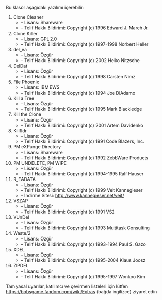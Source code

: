 Bu klasör aşağıdaki yazılımı içerebilir:

1. Clone Cleaner
   - – Lisans: Shareware
   - – Telif Hakkı Bildirimi: Copyright (c) 1996 Edward J. March Jr.
2. Clone Killer
   - – Lisans: GPL 2.0
   - – Telif Hakkı Bildirimi: Copyright (c) 1997-1998 Norbert Heller
3. del_ea
   - – Lisans: Özgür
   - – Telif Hakkı Bildirimi: Copyright (c) 2002 Heiko Nitzsche
4. DelDat
   - – Lisans: Özgür
   - – Telif Hakkı Bildirimi: Copyright (c) 1998 Carsten Nimz
5. File Phoenix
   - – Lisans: IBM EWS
   - – Telif Hakkı Bildirimi: Copyright (c) 1994 Joe DiAdamo
6. Kill a Tree
   - – Lisans: Özgür
   - – Telif Hakkı Bildirimi: Copyright (c) 1995 Mark Blackledge
7. Kill the Clone
   - – Lisans: Özgür
   - – Telif Hakkı Bildirimi: Copyright (c) 2001 Artem Davidenko
8. Killfldr
   - – Lisans: Özgür
   - – Telif Hakkı Bildirimi: Copyright (c) 1991 Code Blazers, Inc.
9. PM eXPunge Directory
   - – Lisans: Shareware
   - – Telif Hakkı Bildirimi: Copyright (c) 1992 ZebbWare Products
10. PM UNDELETE, PM WIPE
    - – Lisans: Özgür
    - – Telif Hakkı Bildirimi: Copyright (c) 1994-1995 Ralf Hauser
11. R_EADATA
    - – Lisans: Özgür
    - – Telif Hakkı Bildirimi: Copyright (c) 1999 Veit Kannegieser
    - – İndirme Sitesi: http://www.kannegieser.net/veit/
12. VSZAP
    - – Lisans: Özgür
    - – Telif Hakkı Bildirimi: Copyright (c) 1991 VS2
13. VUnDel
    - – Lisans: Özgür
    - – Telif Hakkı Bildirimi: Copyright (c) 1993 Multitask Consulting
14. Waste/2
    - – Lisans: Özgür
    - – Telif Hakkı Bildirimi: Copyright (c) 1993-1994 Paul S. Gazo
15. XDEL
    - – Lisans: Özgür
    - – Telif Hakkı Bildirimi: Copyright (c) 1995-2004 Klaus Joosz
16. ZIPDEL
    - – Lisans: Özgür
    - – Telif Hakkı Bildirimi: Copyright (c) 1995-1997 Wonkoo Kim

Tam yasal uyarılar, katılımcı ve çevirmen listeleri için lütfen https://bobsgame.fandom.com/wiki/Extras (bağda ingilizce) ziyaret edin
